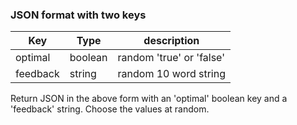 ### JSON format with two keys
| Key | Type | description |
|-----|------|-------------|
| optimal | boolean | random 'true' or 'false' |
| feedback | string | random 10 word string|


Return JSON in the above form with an 'optimal' boolean key and a 'feedback' string. Choose the values at random.
